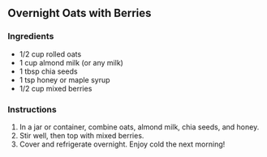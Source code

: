 ## Overnight Oats with Berries
### Ingredients
- 1/2 cup rolled oats
- 1 cup almond milk (or any milk)
- 1 tbsp chia seeds
- 1 tsp honey or maple syrup
- 1/2 cup mixed berries

### Instructions
1. In a jar or container, combine oats, almond milk, chia seeds, and honey.
2. Stir well, then top with mixed berries.
3. Cover and refrigerate overnight. Enjoy cold the next morning!

